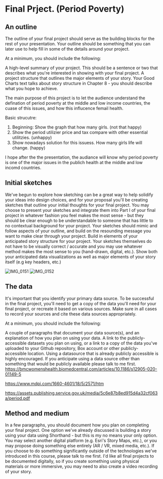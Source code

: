# Final Prject. (Period Poverty) 

## An outline

The outline of your final project should serve as the building blocks for the rest of your presentation.  Your outline should be something that you can later use to help fill in some of the details around your project.  

At a minimum, you should include the following: 

A high-level summary of your project.  This should be a sentence or two that describes what you're interested in showing with your final project.
A project structure that outlines the major elements of your story.  Your Good Charts text talks about story structure in Chapter 8 - you should describe what you hope to achieve.  

The main purpose of this project is to let the audience understand the defination of period poverty at the middle and low income countries, the cuase of this issues, and how this influcence femail health. 

Basic strucutre: 
1. Beginning: Show the graph that how many girls. (not that happy)
2. Show the period utilizier price and tax compare with other essential utilitzies. (unhappy) 
3. Show nowadays solution for this issuess. How many girls life will change. (happy)

I hope after the the presentation, the audiance will know why period poverty is one of the major issues in the publich health at the middle and low incomd countries. 


## Initial sketches
We've begun to explore how sketching can be a great way to help solidify your ideas into design choices, and for your proposal you'll be creating sketches that outline your initial thoughts for your final project.  You may choose to present your sketches and integrate them into Part I of your final project in whatever fashion you feel makes the most sense - but they should be clear enough to be understandable to someone that has little to no contextual background for your project.  Your sketches should mimic and follow aspects of your outline, and build on the resounding message you want to make clear through your project.  Build in elements of your anticipated story structure for your project.  Your sketches themselves do not have to be visually correct / accurate and you may use whatever method makes the most sense to you (hand-drawn, digital, etc.).   Show both your anticipated data visualizations as well as major elements of your story itself (e.g key headers, etc.)

![IMG_0151](https://user-images.githubusercontent.com/74167244/153729813-8533771a-1004-447b-a700-d65d5d89bdaf.jpg)
![IMG_0152](https://user-images.githubusercontent.com/74167244/153729814-99021304-b022-49c5-ac30-89b9f6b8ba5a.jpg)


## The data

It's important that you identify your primary data source.  To be successful in the final project, you'll need to get a copy of the data you'll need for your final project, or recreate it based on various sources.  Make sure in all cases to record your sources and cite these data sources appropriately. 

At a minimum, you should include the following: 

A couple of paragraphs that document your data source(s), and an explanation of how you plan on using your data. 
A link to the publicly-accessible datasets you plan on using, or a link to a copy of the data you've uploaded to your Github repository, Box account or other publicly-accessible location. Using a datasource that is already publicly accessible is highly encouraged.  If you anticipate using a data source other than something that would be publicly available please talk to me first. 
https://bmcwomenshealth.biomedcentral.com/articles/10.1186/s12905-020-01149-5

https://www.mdpi.com/1660-4601/18/5/2571/htm

https://assets.publishing.service.gov.uk/media/5c6e87b8ed915d4a32cf063a/period.pdf

## Method and medium

In a few paragraphs, you should document how you plan on completing your final project.  One option we've already discussed is building a story using your data using Shorthand - but this is my no means your only option.  You may select another digital platform (e.g. Esri's Story Maps, etc.), or you may propose doing something else entirely (AR / VR, mixed media, etc.).  If you choose to do something significantly outside of the technologies we've introduced in this course, please talk to me first.  I'd like all final projects to be documented digitally, so if you create something using physical materials  or more immersive, you may need to also create a video recording of your story. 

